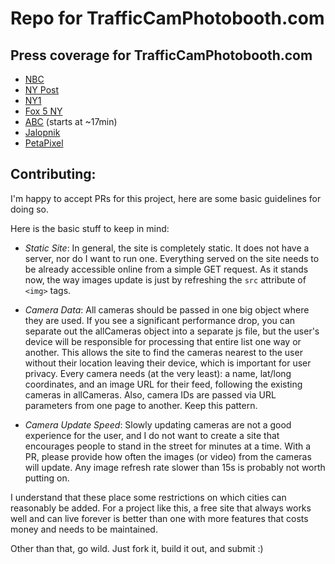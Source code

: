 # Repo for TrafficCamPhotobooth.com

## Press coverage for TrafficCamPhotobooth.com
- [NBC](https://www.nbcnewyork.com/news/local/how-to-take-selfies-with-new-york-citys-traffic-cameras/5698806/)
- [NY Post](https://nypost.com/2024/08/11/us-news/new-web-site-lets-nyers-use-traffic-cams-to-turn-streets-into-instant-photo-booths/)
- [NY1](https://ny1.com/nyc/all-boroughs/mornings-on-1/2024/08/13/brooklyn-artist-uses-traffic-cameras-for-unique-selfies-across-nyc)
- [Fox 5 NY](https://www.fox5ny.com/news/nyc-traffic-cam-photobooth-selfie)
- [ABC](https://abc7ny.com/videoClip/fire-commissioner-fdny-robert-tucker-nyc/15178890/) (starts at ~17min)
- [Jalopnik](https://jalopnik.com/art-project-turns-new-yorks-dystopian-traffic-surveilla-1851619333)
- [PetaPixel](https://petapixel.com/2024/08/12/website-turns-traffic-cameras-into-photobooths-on-the-street/)

## Contributing:
I'm happy to accept PRs for this project, here are some basic guidelines for doing so.

Here is the basic stuff to keep in mind:

- *Static Site*: In general, the site is completely static. It does not have a server, nor do I want to run one. Everything served on the site needs to be already accessible online from a simple GET request. As it stands now, the way images update is just by refreshing the `src` attribute of `<img>` tags.

- *Camera Data*: All cameras should be passed in one big object where they are used. If you see a significant performance drop, you can separate out the allCameras object into a separate js file, but the user's device will be responsible for processing that entire list one way or another. This allows the site to find the cameras nearest to the user without their location leaving their device, which is important for user privacy. Every camera needs (at the very least): a name, lat/long coordinates, and an image URL for their feed, following the existing cameras in allCameras. Also, camera IDs are passed via URL parameters from one page to another. Keep this pattern.

- *Camera Update Speed*: Slowly updating cameras are not a good experience for the user, and I do not want to create a site that encourages people to stand in the street for minutes at a time. With a PR, please provide how often the images (or video) from the cameras will update. Any image refresh rate slower than 15s is probably not worth putting on. 

I understand that these place some restrictions on which cities can reasonably be added. For a project like this, a free site that always works well and can live forever is better than one with more features that costs money and needs to be maintained.

Other than that, go wild. Just fork it, build it out, and submit :)